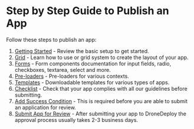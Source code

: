 # Step by Step Guide to Publish an App

Follow these steps to publish an app:

1. [Getting Started](/publishing_app.md) - Review the basic setup to get started.
2. [Grid](/grid.md) - Learn how to use or grid system to create the layout of your app.
3. [Forms](/components-draft/forms.md) - Form components documentation for input fields, radio, checkboxes, textarea, select and more. 
4. [Pre-loaders](/preloader.md) - Pre-loaders for various contexts.
5. [Templates](/template.md) - Downloadable templates for various types of apps. 
6. [Checklist](/checklist.md) - Check that your app complies with all our guidelines before submitting. 
7. [Add Success Condition](/success-condition.md) - This is required before you are able to submit an application for review. 
8. [Submit App for Review](/publishing.md) - After submitting your app to DroneDeploy the approval process usually takes 2-3 business days. 



